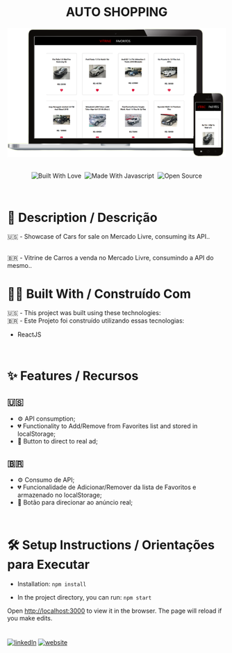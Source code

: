 <h1 align="center">
  AUTO SHOPPING
</h1>
<div align="center">
  <img alt="Demo" src="./public/screen.png" />
</div>

<br/>

<div align="center">

<img alt="Built With Love" src="https://forthebadge.com/images/badges/built-with-love.svg" title="Built With Love"/>&nbsp;
 <img alt="Made With Javascript" src="https://forthebadge.com/images/badges/made-with-javascript.svg" title="Made With Javascript"/>&nbsp;
 <img alt="Open Source" src="https://forthebadge.com/images/badges/open-source.svg" title="Open Source"/>

</div>

<br />

# 📰 Description / Descrição

🇺🇸 - Showcase of Cars for sale on Mercado Livre, consuming its API.</a>.

<br />
🇧🇷 - Vitrine de Carros a venda no Mercado Livre, consumindo a API do mesmo.</a>.

<br />

# 👷🔧 Built With / Construído Com

🇺🇸 - This project was built using these technologies:<br />
🇧🇷 - Este Projeto foi construído utilizando essas tecnologias:

- ReactJS

<br />

# ✨ Features / Recursos
## 🇺🇸
- ⚙️ API consumption;
- 💔 Functionality to Add/Remove from Favorites list and stored in localStorage;
- 🛒 Button to direct to real ad;

## 🇧🇷
- ⚙️ Consumo de API;
- 💔 Funcionalidade de Adicionar/Remover da lista de Favoritos e armazenado no localStorage;
- 🛒 Botão para direcionar ao anúncio real;
 
<br />


# 🛠 Setup Instructions / Orientações para Executar

- Installation: `npm install`

- In the project directory, you can run: `npm start`

Open [http://localhost:3000](http://localhost:3000) to view it in the browser.
The page will reload if you make edits.


# 
[![linkedIn](https://img.shields.io/badge/linkedin-0A66C2?style=for-the-badge&logo=linkedin&logoColor=white)](https://www.linkedin.com/in/jpvasques/)
[![website](https://img.shields.io/badge/VASQUESJP-000000?style=for-the-badge&logo=internetexplorer&logoColor=white)](https://vasques.dev/)